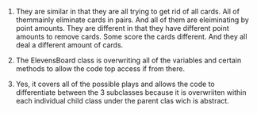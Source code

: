 1. They are similar in that they are all trying to get rid of all cards. All of themmainly eliminate cards in pairs. And all of them are eleiminating by point amounts. They are different in that they have different point amounts to remove cards. Some score the cards different. And they all deal a different amount of cards.

2. The ElevensBoard class is overwriting all of the variables and certain methods to allow the code top access if from there.

3. Yes, it covers all of the possible plays and allows the code to differentiate between the 3 subclasses because it is overwriiten within each individual child class under the parent clas wich is abstract.
